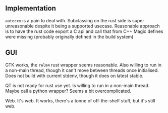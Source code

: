 ## Implementation
`autocxx` is a pain to deal with. 
	Subclassing on the rust side is super unreasonable despite it being a supported usecase.
		Reasonable approach is to have the rust code export a C api and call that from C++
	Magic defines were missing (probably originally defined in the build system)

## GUI
GTK works, the `relm4` rust wrapper seems reasonable. Also willing to
run in a non-main thread, though it can't move between threads once
initialised. Does not build with current stdenv, though it does on
latest stable.

QT is not ready for rust use yet. Is willing to run in a non-main
thread. Maybe call a python wrapper? Seems a bit overcomplicated.

Web. It's web. It works, there's a tonne of off-the-shelf stuff, but it's still web.
